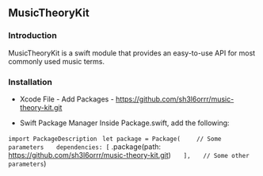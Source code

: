 ## MusicTheoryKit

### Introduction

MusicTheoryKit is a swift module that provides an easy-to-use API for most commonly used music terms.

### Installation

- Xcode 
File - Add Packages - https://github.com/sh3l6orrr/music-theory-kit.git

- Swift Package Manager 
Inside Package.swift, add the following:

`import PackageDescription
`
`let package = Package(
`
`    // Some parameters
`
`    dependencies: [
`        .package(path: https://github.com/sh3l6orrr/music-theory-kit.git)
`    ],
`
`    // Some other parameters
`)

